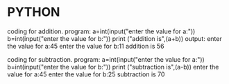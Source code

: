# PYTHON
coding for addition.
program:
a=int(input("enter the value for a:"))
b=int(input("enter the value for b:"))
print ("addition is",(a+b))
output:
enter the value for a:45
enter the value for b:11
addition is 56

coding for subtraction.
program:
  a=int(input("enter the value for a:"))
b=int(input("enter the value for b:"))
print ("subtraction is",(a-b))
enter the value for a:45
enter the value for b:25
subtraction is 70
